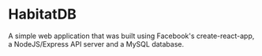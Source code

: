 # HabitatDB

A simple web application that was built using Facebook's create-react-app, a NodeJS/Express API server and a MySQL database.